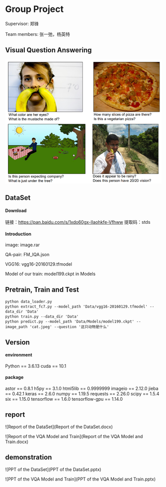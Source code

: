 # Group Project

Supervisor: 郑锋

Team members: 张一弛，杨英特

## Visual Question Answering

![vqa](vqa.png)

## DataSet

#### Download

链接：https://pan.baidu.com/s/1xdo60gx-lIaohkfe-Vfhww 
提取码：stds

#### Introduction

image: image.rar

QA-pair: FM_IQA.json

VGG16: vgg16-20160129.tfmodel

Model of our train: model199.ckpt in Models

## Pretrain, Train and Test

```shell
python data_loader.py
python extract_fc7.py --model_path 'Data/vgg16-20160129.tfmodel' --data_dir 'Data'
python train.py --data_dir 'Data'
python predict.py --model_path 'Data/Models/model199.ckpt' --image_path 'cat.jpeg' --question '这只动物是什么'
```

## Version

#### environment
Python == 3.6.13
cuda == 10.1

#### package
astor == 0.8.1
h5py == 3.1.0
html5lib == 0.9999999
imageio == 2.12.0
jieba == 0.42.1
keras == 2.6.0
numpy == 1.19.5
requests == 2.26.0
scipy == 1.5.4
six == 1.15.0
tensorflow == 1.6.0
tensorflow-gpu == 1.14.0

## report

![Report of the DataSet](Report of the DataSet.docx)

![Report of the VQA Model and Train](Report of the VQA Model and Train.docx)

## demonstration

![PPT of the DataSet](PPT of the DataSet.pptx)

![PPT of the VQA Model and Train](PPT of the VQA Model and Train.pptx)

